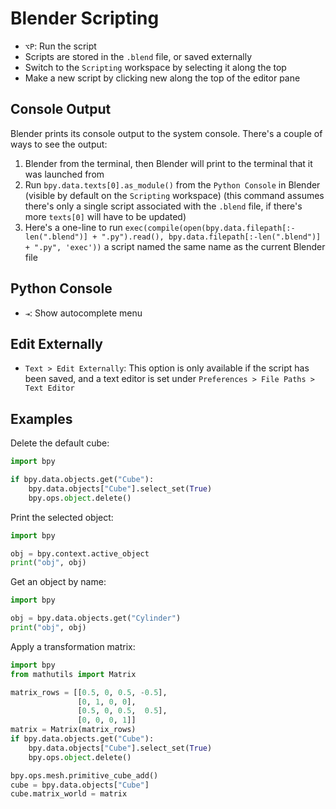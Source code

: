# Blender Scripting

- `⌥P`: Run the script
- Scripts are stored in the `.blend` file, or saved externally
- Switch to the `Scripting` workspace by selecting it along the top
- Make a new script by clicking new along the top of the editor pane

## Console Output

Blender prints its console output to the system console. There's a couple of ways to see the output:

1. Blender from the terminal, then Blender will print to the terminal that it was launched from
2. Run `bpy.data.texts[0].as_module()` from the `Python Console` in Blender (visible by default on the `Scripting` workspace) (this command assumes there's only a single script associated with the `.blend` file, if there's more `texts[0]` will have to be updated)
3. Here's a one-line to run `exec(compile(open(bpy.data.filepath[:-len(".blend")] + ".py").read(), bpy.data.filepath[:-len(".blend")] + ".py", 'exec'))` a script named the same name as the current Blender file

## Python Console

- `⇥`: Show autocomplete menu 

## Edit Externally

- `Text > Edit Externally`: This option is only available if the script has been saved, and a text editor is set under `Preferences > File Paths > Text Editor`

## Examples

Delete the default cube:

``` python
import bpy

if bpy.data.objects.get("Cube"):
    bpy.data.objects["Cube"].select_set(True)
    bpy.ops.object.delete()
```

Print the selected object:

``` python
import bpy

obj = bpy.context.active_object
print("obj", obj)
```

Get an object by name:

``` python
import bpy

obj = bpy.data.objects.get("Cylinder")
print("obj", obj)
```

Apply a transformation matrix:

``` python
import bpy
from mathutils import Matrix

matrix_rows = [[0.5, 0, 0.5, -0.5],
               [0, 1, 0, 0],
               [0.5, 0, 0.5,  0.5],
               [0, 0, 0, 1]]
matrix = Matrix(matrix_rows)
if bpy.data.objects.get("Cube"):
    bpy.data.objects["Cube"].select_set(True)
    bpy.ops.object.delete()

bpy.ops.mesh.primitive_cube_add()
cube = bpy.data.objects["Cube"]
cube.matrix_world = matrix
```
